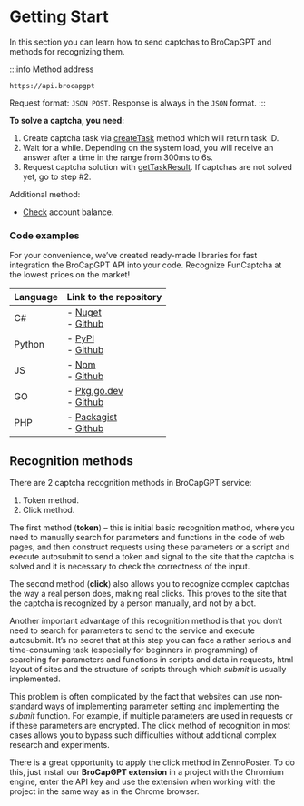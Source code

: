 ﻿---
sidebar_position: 0
---

# Getting Start

In this section you can learn how to send captchas to BroCapGPT and methods for recognizing them.

:::info Method address
```http
https://api.brocapgpt
```
Request format: `JSON POST`.
Response is always in the `JSON` format.
:::


**To solve a captcha, you need:**

1. Create captcha task via [createTask](api/methods/create-task.md) method which will return task ID.
2. Wait for a while. Depending on the system load, you will receive an answer after a time in the range from 300ms to 6s.
3. Request captcha solution with [getTaskResult](api/methods/get-task-result.md). If captchas are not solved yet, go to step #2. 

Additional method:

- [Check](api/methods/get-balance.md) account balance.

### Code examples

For your convenience, we’ve created ready-made libraries for fast integration the BroCapGPT API into your code. Recognize FunCaptcha at the lowest prices on the market!

|**Language**|**Link to the repository**|
| :- | :- | 
|С#|- [Nuget](https://www.nuget.org/packages/Zennolab.CapMonsterCloud.Client)<br /> - [Github](https://github.com/ZennoLab/capmonstercloud-client-dotnet) |
|Python|- [PyPl](https://pypi.org/project/capmonstercloudclient/)<br /> - [Github](https://github.com/ZennoLab/capmonstercloud-client-python)|
|JS|- [Npm](https://www.npmjs.com/package/@zennolab_com/capmonstercloud-client)<br /> - [Github](https://github.com/ZennoLab/capmonstercloud-client-js)|
|GO|- [Pkg.go.dev](https://pkg.go.dev/github.com/ZennoLab/capmonstercloud-client-go)<br /> - [Github](https://github.com/ZennoLab/capmonstercloud-client-go)|
|PHP|- [Packagist](https://packagist.org/packages/zennolab/capmonstercloud.client)<br /> - [Github](https://github.com/ZennoLab/capmonstercloud-client-php)|



## Recognition methods

There are 2 captcha recognition methods in BroCapGPT service:

1. Token method.
1. Click method.

The first method (**token**) – this is initial basic recognition method, where you need to manually search for parameters and functions in the code of web pages, and then construct requests using these parameters or a script and execute autosubmit to send a token and signal to the site that the captcha is solved and it is necessary to check the correctness of the input.

The second method (**click**) also allows you to recognize complex captchas the way a real person does, making real clicks. This proves to the site that the captcha is recognized by a person manually, and not by a bot.

Another important advantage of this recognition method is that you don’t need to search for parameters to send to the service and execute autosubmit. It’s no secret that at this step you can face a rather serious and time-consuming task (especially for beginners in programming) of searching for parameters and functions in scripts and data in requests, html layout of sites and the structure of scripts through which *submit* is usually implemented.

This problem is often complicated by the fact that websites can use non-standard ways of implementing parameter setting and implementing the *submit* function. For example, if multiple parameters are used in requests or if these parameters are encrypted. The click method of recognition in most cases allows you to bypass such difficulties without additional complex research and experiments.

There is a great opportunity to apply the click method in ZennoPoster. To do this, just install our **BroCapGPT extension** in a project with the Chromium engine, enter the API key and use the extension when working with the project in the same way as in the Chrome browser.